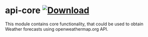 api-core [ ![Download][ci-shield] ][ci-link]
=====

This module contains core functionality, that could be used to obtain Weather forecasts using openweathermap.org API.

[ci-shield]: https://api.bintray.com/packages/xsavikx/openweathermap-java-api/api-core/images/download.svg
[ci-link]: https://bintray.com/xsavikx/openweathermap-java-api/api-core/_latestVersion
